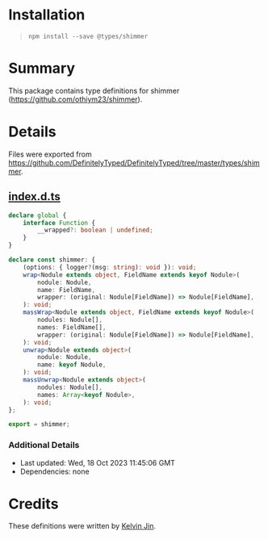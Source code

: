 # Installation
> `npm install --save @types/shimmer`

# Summary
This package contains type definitions for shimmer (https://github.com/othiym23/shimmer).

# Details
Files were exported from https://github.com/DefinitelyTyped/DefinitelyTyped/tree/master/types/shimmer.
## [index.d.ts](https://github.com/DefinitelyTyped/DefinitelyTyped/tree/master/types/shimmer/index.d.ts)
````ts
declare global {
    interface Function {
        __wrapped?: boolean | undefined;
    }
}

declare const shimmer: {
    (options: { logger?(msg: string): void }): void;
    wrap<Nodule extends object, FieldName extends keyof Nodule>(
        nodule: Nodule,
        name: FieldName,
        wrapper: (original: Nodule[FieldName]) => Nodule[FieldName],
    ): void;
    massWrap<Nodule extends object, FieldName extends keyof Nodule>(
        nodules: Nodule[],
        names: FieldName[],
        wrapper: (original: Nodule[FieldName]) => Nodule[FieldName],
    ): void;
    unwrap<Nodule extends object>(
        nodule: Nodule,
        name: keyof Nodule,
    ): void;
    massUnwrap<Nodule extends object>(
        nodules: Nodule[],
        names: Array<keyof Nodule>,
    ): void;
};

export = shimmer;

````

### Additional Details
 * Last updated: Wed, 18 Oct 2023 11:45:06 GMT
 * Dependencies: none

# Credits
These definitions were written by [Kelvin Jin](https://github.com/kjin).
